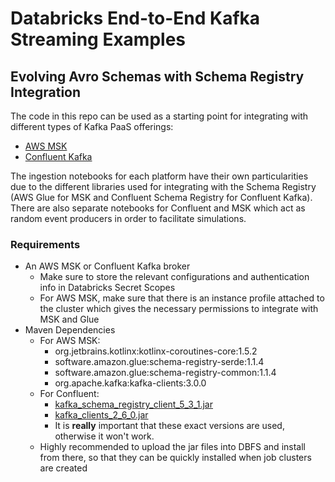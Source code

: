 # Databricks End-to-End Kafka Streaming Examples
## Evolving Avro Schemas with Schema Registry Integration

The code in this repo can be used as a starting point for integrating with different types of Kafka PaaS offerings:

* [AWS MSK](https://aws.amazon.com/msk/)
* [Confluent Kafka](https://confluent.io)

The ingestion notebooks for each platform have their own particularities due to the different libraries used for integrating with the Schema Registry (AWS Glue for MSK and Confluent Schema Registry for Confluent Kafka). There are also separate notebooks for Confluent and MSK which act as random event producers in order to facilitate simulations.

### Requirements

* An AWS MSK or Confluent Kafka broker
    * Make sure to store the relevant configurations and authentication info in Databricks Secret Scopes
    * For AWS MSK, make sure that there is an instance profile attached to the cluster which gives the necessary permissions to integrate with MSK and Glue
* Maven Dependencies
    * For AWS MSK:
        * org.jetbrains.kotlinx:kotlinx-coroutines-core:1.5.2
        * software.amazon.glue:schema-registry-serde:1.1.4
        * software.amazon.glue:schema-registry-common:1.1.4
        * org.apache.kafka:kafka-clients:3.0.0
    * For Confluent:
        * [kafka_schema_registry_client_5_3_1.jar](https://mvnrepository.com/artifact/io.confluent/kafka-schema-registry-client/5.3.1)
        * [kafka_clients_2_6_0.jar](https://mvnrepository.com/artifact/org.apache.kafka/kafka-clients/2.6.0)
        * It is **really** important that these exact versions are used, otherwise it won't work.
    * Highly recommended to upload the jar files into DBFS and install from there, so that they can be quickly installed when job clusters are created